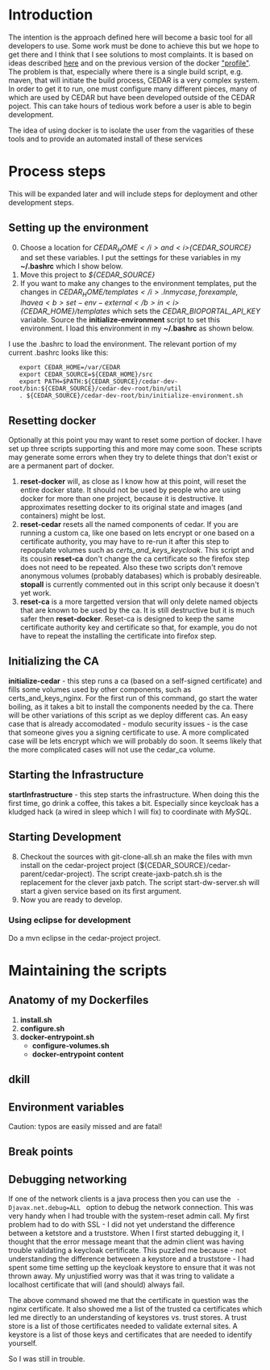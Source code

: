 
# Introduction

The intention is the approach defined here will become a basic tool
for all developers to use. Some work must be done to achieve this but
we  hope to get there and I think that I see solutions to most
complaints.  It is based on ideas described
[here](https://metadatacenter.readthedocs.io/en/latest/install-overview/)
and on the previous version of the docker
["profile"](https://github.com/metadatacenter/cedar-docker-build.git). The
problem is that, especially where there is a single build script,
e.g. maven, that will initiate the build process, CEDAR is a very
complex system.  In order to get it to run, one must configure many
different pieces, many of which are used by CEDAR but have been
developed outside of the CEDAR poject.  This can take hours of tedious
work before a user is able to begin development.

The idea of using docker is to isolate the user from the vagarities of
these tools and to provide an automated install of these services

# Process steps

This will be expanded later and will include steps for deployment and
other development steps.

## Setting up the environment

0. Choose a location for <i>${CEDAR_HOME}</i> and <i>${CEDAR_SOURCE}</i> and set
   these variables.  I put the settings for these variables in my
   <b>~/.bashrc</b> which I show below.
1. Move this project to <i>${CEDAR_SOURCE}</i>
0. If you want to make any changes to the environment templates, put
   the changes in <i>${CEDAR_HOME}/templates</i>. In my case, for example, I
   have a <b>set-env-external</b> in <i>${CEDAR_HOME}/templates</i> which sets the
   <i>CEDAR_BIOPORTAL_API_KEY</i> variable. Source the <b>initialize-environment</b>
   script to set this environment.  I load this environment in my
   <b>~/.bashrc</b> as shown below.

I use the .bashrc to load the environment.   The relevant portion of my current .bashrc looks like this:
```
   export CEDAR_HOME=/var/CEDAR
   export CEDAR_SOURCE=${CEDAR_HOME}/src
   export PATH=$PATH:${CEDAR_SOURCE}/cedar-dev-root/bin:${CEDAR_SOURCE}/cedar-dev-root/bin/util
   . ${CEDAR_SOURCE}/cedar-dev-root/bin/initialize-environment.sh
```

## Resetting docker

Optionally at this point you may want to reset some portion of
   docker.  I have set up three scripts supporting this and more may
   come soon.  These scripts may generate some errors when they try to
   delete things that don't exist or are a permanent part of docker.

1. <b>reset-docker</b> will, as close as I know how at this point,
   will reset the entire docker state.  It should not be used by
   people who are using docker for more than one project, because it
   is destructive.  It approximates resetting docker to its
   original state and images (and containers) might be
   lost.
3. <b>reset-cedar</b> resets all the named components of cedar.  If
   you are running a custom ca, like one based on lets encrypt or one
   based on a certificate authority, you
   may have to re-run it after this step to repopulate volumes such as
   <i>certs_and_keys_keycloak</i>. This script and its cousin
   <b>reset-ca</b> don't change the ca certificate so the firefox step
   does not need to be repeated.  Also these two scripts don't remove
   anonymous volumes (probably databases) which is probably
   desireable. <b>stopall</b> is currently
   commented out in this script only because it doesn't yet work.
2. <b>reset-ca</b> is a more targetted version that will only
   delete named objects that are known to be used by the ca.  It is
   still destructive but it is much safer then <b>reset-docker</b>.
   Reset-ca is designed to keep the same certificate authority key and
   certificate so that, for example, you do not have to repeat the
   installing the certificate into firefox step.

## Initializing the CA

<b>initialize-cedar</b> - this step runs a ca (based on a self-signed
   certificate) and fills some volumes used by other components, such
   as certs_and_keys_nginx.  For the first run of this command, go
   start the water boiling, as it takes a bit to install the
   components needed by the ca. There will be other variations of this
   script as we deploy different cas.  An easy case that is already
   accomodated - modulo security issues - is the case that someone
   gives you a signing certificate to use.  A more complicated case
   will be lets encrypt which we will probably do soon.  It seems
   likely that the more complicated cases will not use the cedar_ca volume.

## Starting the Infrastructure

<b>startInfrastructure</b> - this step starts the
   infrastructure. When doing this the first time, go
   drink a coffee, this takes a bit.  Especially since keycloak has a
   kludged hack (a wired in sleep which I will fix) to coordinate with <i>MySQL</i>.

## Starting Development

8. Checkout the sources with git-clone-all.sh an  make the files with
   mvn install on the cedar-project project
   (${CEDAR_SOURCE}/cedar-parent/cedar-project). The script
   create-jaxb-patch.sh is the replacement for the clever jaxb
   patch. The script start-dw-server.sh will start a given 
   service based on its first argument.
9. Now you are ready to develop.


### Using eclipse for development

Do a mvn eclipse in the cedar-project project.

# Maintaining the scripts

## Anatomy of my Dockerfiles

1. <b>install.sh</b>
2. <b>configure.sh</b>
3. <b>docker-entrypoint.sh</b>
      * <b>configure-volumes.sh</b>
      * <b>docker-entrypoint content</b>

## dkill

## Environment variables

Caution: typos are easily missed and are fatal!

## Break points

## Debugging networking

If one of the network clients is a java process then you can use the
<code>
    -Djavax.net.debug=ALL
</code>
option to debug the network connection. This was very handy when I had
trouble with the system-reset admin call.  My first problem had to do
with SSL - I did not yet understand the difference between a ketstore
and a truststore.  When I first started debugging it, I thought that
the error message meant that the admin client was having trouble
validating a keycloak certificate.  This puzzled me because - not
understanding the difference betweeen a keystore and a truststore - I had
spent some time setting up the keycloak keystore to ensure that it was
not thrown away.  My unjustified worry was that it was tring to
validate a localhost certificate that will (and should) always fail.

The above command showed me that the certificate in question was the
nginx certificate.  It also showed me a list of the trusted ca
certificates which led me directly to an understanding of keystores
vs. trust stores.  A trust store is a list of those certificates
needed to validate external sites.  A keystore is a list of those
keys and certificates that are needed to identify yourself.

So I was still in trouble.